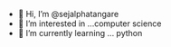- 👋 Hi, I’m @sejalphatangare
- 👀 I’m interested in ...computer science
- 🌱 I’m currently learning ... python

<!---
sejalphatangare/sejalphatangare is a ✨ special ✨ repository because its `README.md` (this file) appears on your GitHub profile.
You can click the Preview link to take a look at your changes.
--->
